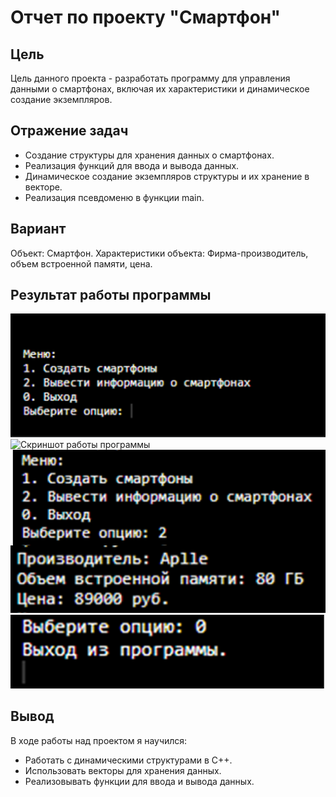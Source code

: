 # Отчет по проекту "Смартфон"

## Цель
Цель данного проекта - разработать программу для управления данными о смартфонах, включая их характеристики и динамическое создание экземпляров.
## Отражение задач
- Создание структуры для хранения данных о смартфонах.
- Реализация функций для ввода и вывода данных.
- Динамическое создание экземпляров структуры и их хранение в векторе.
- Реализация псевдоменю в функции main.

## Вариант
Объект: Смартфон.
Характеристики объекта: Фирма-производитель, объем встроенной памяти, цена.

## Результат работы программы
![Скриншот работы программы](https://github.com/VivienWuds/smartphon_work/blob/main/Frame%20195.png?raw=true)
![Скриншот работы программы](https://github.com/VivienWuds/smartphon_work/blob/main/Frame%20196.png?raw=true)
![Скриншот работы программы](https://github.com/VivienWuds/smartphon_work/blob/main/Frame%20200.png?raw=true)
![Скриншот работы программы](https://github.com/VivienWuds/smartphon_work/blob/main/Frame%20198.png?raw=true)

## Вывод
В ходе работы над проектом я научился:
- Работать с динамическими структурами в C++.
- Использовать векторы для хранения данных.
- Реализовывать функции для ввода и вывода данных.
